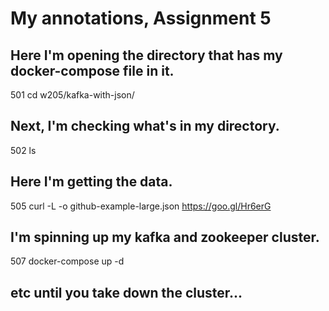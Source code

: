 # My annotations, Assignment 5


## Here I'm opening the directory that has my docker-compose file in it.
  501  cd w205/kafka-with-json/

## Next, I'm checking what's in my directory.
  502  ls

## Here I'm getting the data.
  505      curl -L -o github-example-large.json https://goo.gl/Hr6erG

## I'm spinning up my kafka and zookeeper cluster.
  507  docker-compose up -d

## etc until you take down the cluster...
